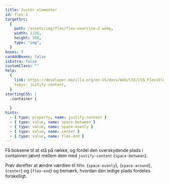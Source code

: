 ```yaml
---
title: Justér elementer
id: flex-2
targetSrc:
  {
    path: /assets/img/flex/flex-exercise-2.webp,
    width: 1136,
    height: 508,
    type: "img",
  }
boxes: 5
canAddBoxes: false
isExtra: false
customClass: ""
help:
  {
    link: https://developer.mozilla.org/en-US/docs/Web/CSS/CSS_Flexible_Box_Layout/Aligning_Items_in_a_Flex_Container#aligning_content_on_the_main_axis,
    topic: justify-content,
  }
startingCSS: |
  .container {
    
  }
hints:
  - { type: property, name: justify-content }
  - { type: value, name: space-between }
  - { type: value, name: space-evenly }
  - { type: value, name: center }
  - { type: value, name: flex-end }
---
```


Få boksene til at stå på række, og fordel den overskydende plads i containren jævnt mellem dem med `justify-content` {<code data-type="value">space-between</code>}.

Prøv derefter at ændre værdien til hhv. {<code data-type="value">space-evenly</code>}, {<code data-type="value">space-around</code>}, {<code data-type="value">center</code>} og {<code data-type="value">flex-end</code>} og bemærk, hvordan den ledige plads fordeles forskelligt.
